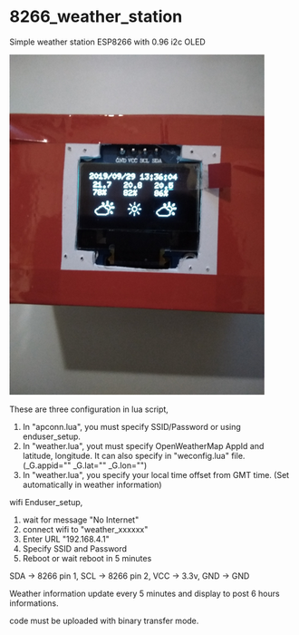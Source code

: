 # 8266_weather_station
Simple weather station ESP8266 with 0.96 i2c OLED

![Box shot](./screenshot/weather_box.png)


These are three configuration in lua script,

1. In "apconn.lua", you must specify SSID/Password or using enduser_setup.
2. In "weather.lua", yout must specify OpenWeatherMap AppId and latitude, longitude.
  It can also specify in "weconfig.lua" file. (_G.appid="" _G.lat="" _G.lon="")
3. In "weather.lua", you specify your local time offset from GMT time. (Set automatically in weather information)

wifi Enduser_setup,

1. wait for message "No Internet"
2. connect wifi to "weather_xxxxxx"
3. Enter URL "192.168.4.1"
4. Specify SSID and Password
5. Reboot or wait reboot in 5 minutes

SDA -> 8266 pin 1,
SCL -> 8266 pin 2,
VCC -> 3.3v,
GND -> GND

Weather information update every 5 minutes and display to post 6 hours informations.

code must be uploaded with binary transfer mode.
